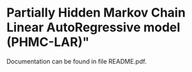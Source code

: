 
# Partially Hidden Markov Chain Linear AutoRegressive model (PHMC-LAR)"

Documentation can be found in file README.pdf.
